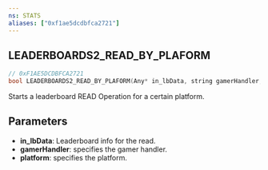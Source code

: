 ```yaml
---
ns: STATS
aliases: ["0xf1ae5dcdbfca2721"]
---
```

## LEADERBOARDS2_READ_BY_PLAFORM

```c
// 0xF1AE5DCDBFCA2721
bool LEADERBOARDS2_READ_BY_PLAFORM(Any* in_lbData, string gamerHandler, string platform);
```

Starts a leaderboard READ Operation for a certain platform.


## Parameters
* **in_lbData**: Leaderboard info for the read.
* **gamerHandler**: specifies the gamer handler.
* **platform**: specifies the platform.
